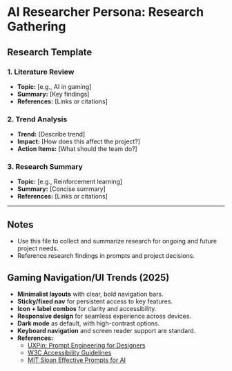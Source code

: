 # AI Researcher Persona: Research Gathering

## Research Template

### 1. Literature Review
- **Topic:** [e.g., AI in gaming]
- **Summary:** [Key findings]
- **References:** [Links or citations]

### 2. Trend Analysis
- **Trend:** [Describe trend]
- **Impact:** [How does this affect the project?]
- **Action Items:** [What should the team do?]

### 3. Research Summary
- **Topic:** [e.g., Reinforcement learning]
- **Summary:** [Concise summary]
- **References:** [Links or citations]

---

## Notes
- Use this file to collect and summarize research for ongoing and future project needs.
- Reference research findings in prompts and project decisions. 

## Gaming Navigation/UI Trends (2025)
- **Minimalist layouts** with clear, bold navigation bars.
- **Sticky/fixed nav** for persistent access to key features.
- **Icon + label combos** for clarity and accessibility.
- **Responsive design** for seamless experience across devices.
- **Dark mode** as default, with high-contrast options.
- **Keyboard navigation** and screen reader support are standard.
- **References:**
  - [UXPin: Prompt Engineering for Designers](https://www.uxpin.com/studio/blog/prompt-engineering-for-designers)
  - [W3C Accessibility Guidelines](https://www.w3.org/WAI/standards-guidelines/wcag/)
  - [MIT Sloan Effective Prompts for AI](https://mitsloanedtech.mit.edu/ai/basics/effective-prompts) 
